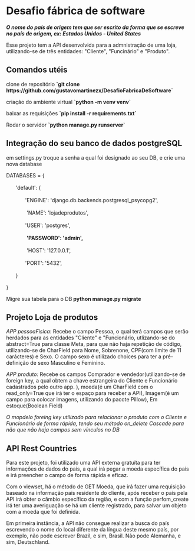 <h1> Desafio fábrica de software </h1>

<i><b>**O nome do país de origem tem que ser escrito da forma que se escreve no país de origem, ex: Estados Unidos - United States**</b></i>

<p>Esse projeto tem a API desenvolvida para a admnistração de uma loja, utilizando-se de três entidades: "Cliente", "Funcinário" e "Produto".</p>

<h2>Comandos utéis</h2>
<p>clone de repositório  <b>`git clone https://github.com/gustavomartinezx/DesafioFabricaDeSoftware`</b></p>
<p>criação do ambiente virtual <b>`python -m venv venv`</b></p>
<p>baixar as requisições <b>`pip install -r requirements.txt`</b></p>
<p>Rodar o servidor <b>`python manage.py runserver`</b></p>



<h2>Integração do seu banco de dados postgreSQL</h2>
<p> em settings.py troque a senha a qual foi designado ao seu DB, e crie uma nova database</p>
<p>
<p></p>DATABASES = {
<p>ㅤㅤ'default': {
<p>ㅤㅤㅤㅤ'ENGINE': 'django.db.backends.postgresql_psycopg2',
<p>ㅤㅤㅤㅤ 'NAME': 'lojadeprodutos', 
<p>ㅤㅤㅤㅤ'USER': 'postgres',
<p>ㅤㅤㅤㅤ <b>'PASSWORD': 'admin',</b>
<p>ㅤㅤㅤㅤ 'HOST': '127.0.0.1', 
<p>ㅤㅤㅤㅤ'PORT': '5432',
<p>ㅤㅤ}
<p>}
<p>Migre sua tabela para o DB<b> python manage.py migrate</b></p>

<h2>Projeto Loja de produtos</h2>
<p><i>APP pessoaFisica</i>: Recebe o campo Pessoa, o qual terá campos que serão herdados para as entidades "Cliente" e "Funcionário, utlizando-se do abstract=True para classe Meta, para que não haja repetição de código, utilizando-se de CharField para Nome, Sobrenone, CPF(com limite de 11 carácteres) e Sexo. O campo sexo é utilizado choices para ter a pré-definição de sexo Masculino e Feminino. 
<p><i>APP produto:</i> Recebe os campos Comprador e vendedor(utilizando-se de foreign key, a qual obtem a chave estrangeira do Cliente e Funcionário cadastrados pelo outro app. ), moeda(é um CharField com o read_only=True que irá ter o espaço para receber a API), Imagem(é um campo para colocar imagens, utilizando do pacote Pillow), Em estoque(Boolean Field) </p>
<p><i>O mopdelo foreing key utilizado para relacionar o produto com o Cliente e Funcionário de forma rápida, tendo seu método on_delete Cascade para não que não haja campos sem vínculos no DB</i></p>

<h2>API Rest Countries</h2>
<p>Para este projeto, foi utilizado uma API externa gratuíta para ter informações de dados do país, a qual irá pegar a moeda específica do país e irá preencher o campo de forma rápida e eficaz.</p>
<p>Com o viewset, há o método de GET Moeda, que irá fazer uma requisição baseado na informação pais residente do cliente, após receber o país pela API irá obter o câmbio específico da região, e com a função perfom_create irá ter uma averiguação se há um cliente registrado, para salvar um objeto com a moeda que foi definida. </p>
<p>Em primeira instância, a API não consegue realizar a busca do país escrevendo o nome do local diferente da língua deste mesmo país, por exemplo, não pode escrever Brazil, e sim, Brasil. Não pode Alemanha, e sim, Deutschland.</p>
